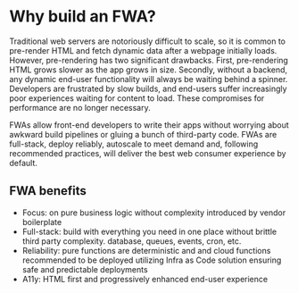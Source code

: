 # Why build an FWA?

Traditional web servers are notoriously difficult to scale, so it is common to pre-render HTML and fetch dynamic data after a webpage initially loads. However, pre-rendering has two significant drawbacks. First, pre-rendering HTML grows slower as the app grows in size. Secondly, without a backend, any dynamic end-user functionality will always be waiting behind a spinner. Developers are frustrated by slow builds, and end-users suffer increasingly poor experiences waiting for content to load. These compromises for performance are no longer necessary.

FWAs allow front-end developers to write their apps without worrying about awkward build pipelines or gluing a bunch of third-party code. FWAs are full-stack, deploy reliably, autoscale to meet demand and, following recommended practices, will deliver the best web consumer experience by default.

## FWA benefits

- Focus: on pure business logic without complexity introduced by vendor boilerplate
- Full-stack: build with everything you need in one place without brittle third party complexity. database, queues, events, cron, etc.
- Reliability: pure functions are deterministic and and cloud functions recommended to be deployed utilizing Infra as Code solution ensuring safe and predictable deployments
- A11y: HTML first and progressively enhanced end-user experience
